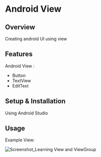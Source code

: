# Android View

## Overview
Creating android UI using view

## Features
Android View :
- Button
- TextView
- EditText

## Setup & Installation 
Using Android Studio

## Usage
Example View:

![Screenshot_Learning View and ViewGroup](https://user-images.githubusercontent.com/56164259/68088598-59b20f80-fe93-11e9-852d-100761101929.png)
